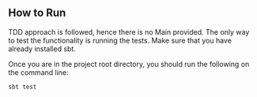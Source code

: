 ## How to Run
TDD approach is followed, hence there is no Main provided. The only way to test the functionality is running the tests. Make sure that you have already installed sbt. 

Once you are in the project root directory, you should run the following on the command line:

```sbt test```
